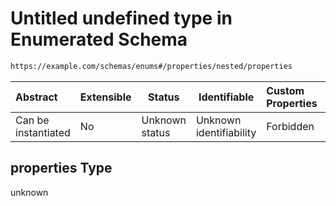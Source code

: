 # Untitled undefined type in Enumerated  Schema

```txt
https://example.com/schemas/enums#/properties/nested/properties
```




| Abstract            | Extensible | Status         | Identifiable            | Custom Properties | Additional Properties | Access Restrictions | Defined In                                                                           |
| :------------------ | ---------- | -------------- | ----------------------- | :---------------- | --------------------- | ------------------- | ------------------------------------------------------------------------------------ |
| Can be instantiated | No         | Unknown status | Unknown identifiability | Forbidden         | Allowed               | none                | [enums.schema.json\*](../generated-schemas/enums.schema.json "open original schema") |

## properties Type

unknown
